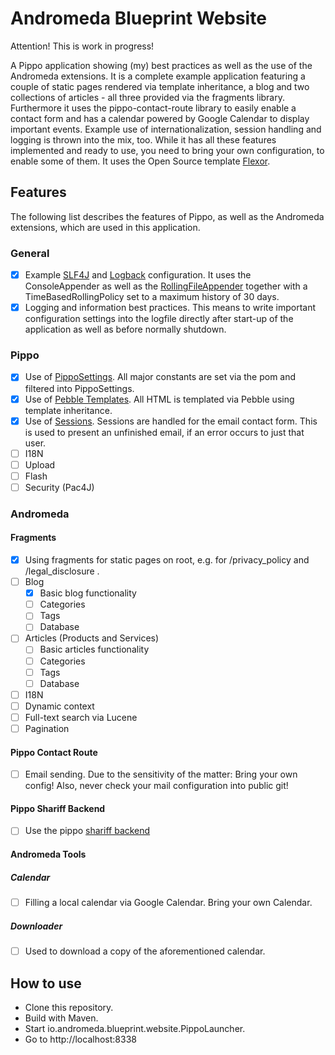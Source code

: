 Andromeda Blueprint Website
===========================

Attention! This is work in progress!

A Pippo application showing (my) best practices as well as the use of the Andromeda extensions.
It is a complete example application featuring a couple of static pages rendered via template inheritance, a blog and two collections of articles - all three provided via the fragments library.
Furthermore it uses the pippo-contact-route library to easily enable a contact form and has a calendar powered by Google Calendar to display important events. Example use of internationalization, session handling and logging is thrown into the mix, too.
While it has all these features implemented and ready to use, you need to bring your own configuration, to enable some of them.
It uses the Open Source template [Flexor](https://bootstrapmade.com/flexor-free-multipurpose-bootstrap-template/).

## Features
The following list describes the features of Pippo, as well as the Andromeda extensions, which are used in this application.

### General
- [x] Example [SLF4J](https://www.slf4j.org/) and [Logback](https://logback.qos.ch/) configuration. It uses the ConsoleAppender as well as the [RollingFileAppender](https://logback.qos.ch/manual/appenders.html) together with a TimeBasedRollingPolicy set to a maximum history of 30 days.
- [x] Logging and information best practices. This means to write important configuration settings into the logfile directly after start-up of the application as well as before normally shutdown.

### Pippo
- [x] Use of [PippoSettings](http://www.pippo.ro/doc/settings.html). All major constants are set via the pom and filtered into PippoSettings.
- [x] Use of [Pebble Templates](http://www.pippo.ro/doc/templates/pebble.html). All HTML is templated via Pebble using template inheritance.
- [x] Use of [Sessions](http://www.pippo.ro/doc/session.html). Sessions are handled for the email contact form. This is used to present an unfinished email, if an error occurs to just that user.
- [ ] I18N
- [ ] Upload
- [ ] Flash
- [ ] Security (Pac4J)

### Andromeda

#### Fragments
- [x] Using fragments for static pages on root, e.g. for /privacy_policy and /legal_disclosure .
- [ ] Blog
    - [x] Basic blog functionality
    - [ ] Categories
    - [ ] Tags
    - [ ] Database
- [ ] Articles (Products and Services)
    - [ ] Basic articles functionality
    - [ ] Categories
    - [ ] Tags
    - [ ] Database
- [ ] I18N
- [ ] Dynamic context
- [ ] Full-text search via Lucene
- [ ] Pagination

#### Pippo Contact Route
- [ ] Email sending. Due to the sensitivity of the matter: Bring your own config! Also, never check your mail configuration into public git!

#### Pippo Shariff Backend
- [ ] Use the pippo [shariff backend](https://github.com/heiseonline/shariff)

#### Andromeda Tools

##### Calendar
- [ ] Filling a local calendar via Google Calendar. Bring your own Calendar.

##### Downloader
- [ ] Used to download a copy of the aforementioned calendar.

## How to use
- Clone this repository.
- Build with Maven.
- Start io.andromeda.blueprint.website.PippoLauncher.
- Go to http://localhost:8338